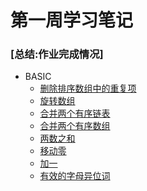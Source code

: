 # 第一周学习笔记
### [总结:作业完成情况]
- BASIC
    - [删除排序数组中的重复项](./removeDuplicates.java)
    - [旋转数组](./rotate.java)
    - [合并两个有序链表](./mergeTwoLists.java)
    - [合并两个有序数组]()
    - [两数之和]()
    - [移动零]()
    - [加一]()
    - [有效的字母异位词]()
